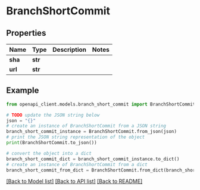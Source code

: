 # BranchShortCommit


## Properties

Name | Type | Description | Notes
------------ | ------------- | ------------- | -------------
**sha** | **str** |  | 
**url** | **str** |  | 

## Example

```python
from openapi_client.models.branch_short_commit import BranchShortCommit

# TODO update the JSON string below
json = "{}"
# create an instance of BranchShortCommit from a JSON string
branch_short_commit_instance = BranchShortCommit.from_json(json)
# print the JSON string representation of the object
print(BranchShortCommit.to_json())

# convert the object into a dict
branch_short_commit_dict = branch_short_commit_instance.to_dict()
# create an instance of BranchShortCommit from a dict
branch_short_commit_from_dict = BranchShortCommit.from_dict(branch_short_commit_dict)
```
[[Back to Model list]](../README.md#documentation-for-models) [[Back to API list]](../README.md#documentation-for-api-endpoints) [[Back to README]](../README.md)


